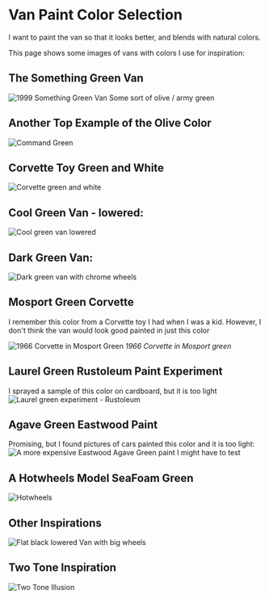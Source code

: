 # Van Paint Color Selection
I want to paint the van so that it looks better, and blends with natural colors. 

This page shows some images of vans with colors I use for inspiration:

## The __Something Green Van__

![1999 Something Green Van](/images/1999_Dodge_Van_Something_Green_Facebook.jpg)
Some sort of olive / army green

## Another Top Example of the Olive Color

![Command Green](/images/command_green_autopainthq.png)

## Corvette Toy Green and White
![Corvette green and white](/images/dodge_van_corvette_green+white.jpg)

## Cool Green Van - lowered:
![Cool green van lowered](/images/ram_van_green_lowered.jpg)

## Dark Green Van:
![Dark green van with chrome wheels](/images/Ramvan_2002_dk_green_Chrome.jpg)

## Mosport Green Corvette
I remember this color from a Corvette toy I had when I was a kid. However, I don't think the van would look good painted in just this color

![1966 Corvette in Mosport Green](/images/Mosport_green_1966_corvette.jpg)
_1966 Corvette in Mosport green_

## Laurel Green Rustoleum Paint Experiment

I sprayed a sample of this color on cardboard, but it is too light
![Laurel green experiment - Rustoleum](/images/Laurel_Green_Rustoleum.png)

## Agave Green Eastwood Paint

Promising, but I found pictures of cars painted this color and it is too light:
![A more expensive Eastwood Agave Green paint I might have to test](/images/eastwood_agave_green_singlestage.jpg)

## A Hotwheels Model SeaFoam Green
![Hotwheels](/images/dodge_van_hotwheels_seafoam.jpg)

## Other Inspirations

![Flat black lowered Van with big wheels](/images/ram_van_big_wheels.jpg)

## Two Tone Inspiration

![Two Tone Illusion](/images/van_2tone_inspiration.png)
